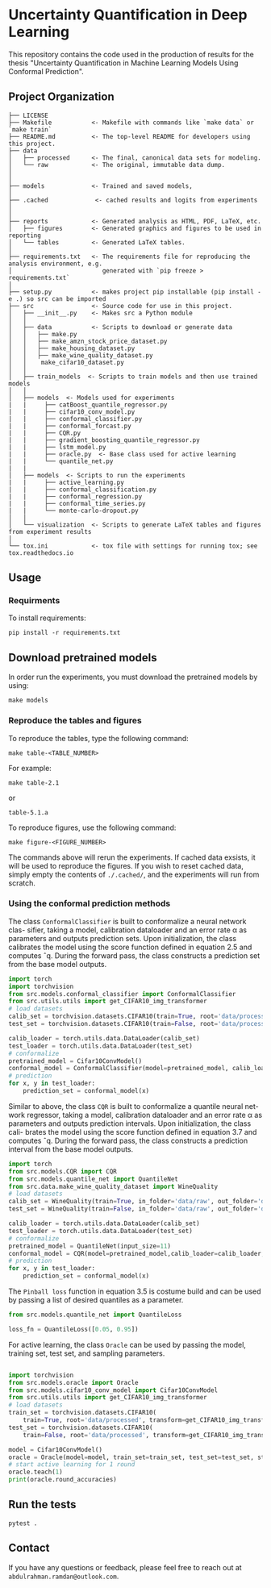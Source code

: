 # Uncertainty Quantification in Deep Learning

This repository contains the code used in the production of results for the thesis "Uncertainty Quantification in Machine Learning Models Using Conformal Prediction".

## Project Organization

    ├── LICENSE
    ├── Makefile           <- Makefile with commands like `make data` or `make train`
    ├── README.md          <- The top-level README for developers using this project.
    ├── data
    │   ├── processed      <- The final, canonical data sets for modeling.
    │   └── raw            <- The original, immutable data dump.
    │
    │
    ├── models             <- Trained and saved models,
    │
    ├── .cached             <- cached results and logits from experiments
    │
    │
    ├── reports            <- Generated analysis as HTML, PDF, LaTeX, etc.
    │   ├── figures        <- Generated graphics and figures to be used in reporting
    │   └── tables         <- Generated LaTeX tables.
    │
    ├── requirements.txt   <- The requirements file for reproducing the analysis environment, e.g.
    │                         generated with `pip freeze > requirements.txt`
    │
    ├── setup.py           <- makes project pip installable (pip install -e .) so src can be imported
    ├── src                <- Source code for use in this project.
    │   ├── __init__.py    <- Makes src a Python module
    │   │
    │   ├── data           <- Scripts to download or generate data
    │   │   ├── make.py
    │   │   ├── make_amzn_stock_price_dataset.py
    │   │   ├── make_housing_dataset.py
    │   │   ├── make_wine_quality_dataset.py
    │   │    make_cifar10_dataset.py
    │   │
    │   ├── train_models  <- Scripts to train models and then use trained models
    │   │
    │   ├── models  <- Models used for experiments
    |   |     ├── catBoost_quantile_regressor.py
    |   |     ├── cifar10_conv_model.py
    |   |     ├── conformal_classifier.py
    |   |     ├── conformal_forcast.py
    |   |     ├── CQR.py
    |   |     ├── gradient_boosting_quantile_regressor.py
    |   |     ├── lstm_model.py
    |   |     ├── oracle.py  <- Base class used for active learning
    |   |     └── quantile_net.py
    |   |
    │   ├── models  <- Scripts to run the experiments
    |   |     ├── active_learning.py
    |   |     ├── conformal_classification.py
    |   |     ├── conformal_regression.py
    |   |     ├── conformal_time_series.py
    |   |     └── monte-carlo-dropout.py
    │   │
    │   └── visualization  <- Scripts to generate LaTeX tables and figures from experiment results
    │
    └── tox.ini            <- tox file with settings for running tox; see tox.readthedocs.io

## Usage

### Requirments

To install requirements:

```
pip install -r requirements.txt
```

## Download pretrained models

In order run the experiments, you must download the pretrained models by using:

```
make models
```

### Reproduce the tables and figures

To reproduce the tables, type the following command:

```
make table-<TABLE_NUMBER>
```

For example:

```
make table-2.1
```

or

```
table-5.1.a
```

To reproduce figures, use the following command:

```
make figure-<FIGURE_NUMBER>
```

The commands above will rerun the experiments. If cached data exsists, it will be used to reproduce the figures. If you wish to reset cached data, simply empty the contents of `./.cached/`, and the experiments will run from scratch.

### Using the conformal prediction methods

The class `ConformalClassifier` is built to conformalize a neural network clas-
sifier, taking a model, calibration dataloader and an error rate α as parameters
and outputs prediction sets. Upon initialization, the class calibrates the model
using the score function defined in equation 2.5 and computes ˆq. During the
forward pass, the class constructs a prediction set from the base model outputs.

```python
import torch
import torchvision
from src.models.conformal_classifier import ConformalClassifier
from src.utils.utils import get_CIFAR10_img_transformer
# load datasets
calib_set = torchvision.datasets.CIFAR10(train=True, root='data/processed', download=True, transform=get_CIFAR10_img_transformer())
test_set = torchvision.datasets.CIFAR10(train=False, root='data/processed', download=True, transform=get_CIFAR10_img_transformer())

calib_loader = torch.utils.data.DataLoader(calib_set)
test_loader = torch.utils.data.DataLoader(test_set)
# conformalize
pretrained_model = Cifar10ConvModel()
conformal_model = ConformalClassifier(model=pretrained_model, calib_loader=calib_loader, alpha=0.1)
# prediction
for x, y in test_loader:
    prediction_set = conformal_model(x)
```

Similar to above, the class `CQR` is built to conformalize a quantile neural net-
work regressor, taking a model, calibration dataloader and an error rate α as
parameters and outputs prediction intervals. Upon initialization, the class cali-
brates the model using the score function defined in equation 3.7 and computes
ˆq. During the forward pass, the class constructs a prediction interval from the
base model outputs.

```python
import torch
from src.models.CQR import CQR
from src.models.quantile_net import QuantileNet
from src.data.make_wine_quality_dataset import WineQuality
# load datasets
calib_set = WineQuality(train=True, in_folder='data/raw', out_folder='data/processed')
test_set = WineQuality(train=False, in_folder='data/raw', out_folder='data/processed')

calib_loader = torch.utils.data.DataLoader(calib_set)
test_loader = torch.utils.data.DataLoader(test_set)
# conformalize
pretrained_model = QuantileNet(input_size=11)
conformal_model = CQR(model=pretrained_model,calib_loader=calib_loader, alpha=0.1)
# prediction
for x, y in test_loader:
    prediction_set = conformal_model(x)
```

The `Pinball loss` function in equation 3.5 is costume build and can be used by
passing a list of desired quantiles as a parameter.

```python
from src.models.quantile_net import QuantileLoss

loss_fn = QuantileLoss([0.05, 0.95])
```

For active learning, the class `Oracle` can be used by passing the model, training set, test set, and sampling parameters.

```python

import torchvision
from src.models.oracle import Oracle
from src.models.cifar10_conv_model import Cifar10ConvModel
from src.utils.utils import get_CIFAR10_img_transformer
# load datasets
train_set = torchvision.datasets.CIFAR10(
    train=True, root='data/processed', transform=get_CIFAR10_img_transformer())
test_set = torchvision.datasets.CIFAR10(
    train=False, root='data/processed', transform=get_CIFAR10_img_transformer())

model = Cifar10ConvModel()
oracle = Oracle(model=model, train_set=train_set, test_set=test_set, strategy='least-confidence', sample_size=1000)
# start active learning for 1 round
oracle.teach(1)
print(oracle.round_accuracies)
```

## Run the tests

```
pytest .
```

## Contact

If you have any questions or feedback, please feel free to reach out at `abdulrahman.ramdan@outlook.com`.
